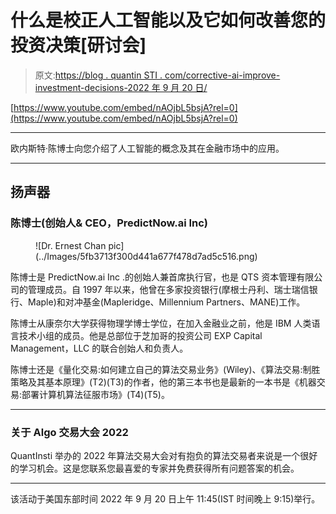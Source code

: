 # 什么是校正人工智能以及它如何改善您的投资决策[研讨会]

> 原文:[https://blog . quantin STI . com/corrective-ai-improve-investment-decisions-2022 年 9 月 20 日/](https://blog.quantinsti.com/corrective-ai-improve-investment-decisions-20-september-2022/)

[https://www.youtube.com/embed/nAOjbL5bsjA?rel=0](https://www.youtube.com/embed/nAOjbL5bsjA?rel=0)

* * *

欧内斯特·陈博士向您介绍了人工智能的概念及其在金融市场中的应用。

* * *

## 扬声器

### ****陈博士(创始人& CEO，PredictNow.ai Inc)****

<figure class="kg-card kg-image-card">![Dr. Ernest Chan pic](../Images/5fb3713f300d441a677f478d7ad5c516.png)</figure>

陈博士是 PredictNow.ai Inc .的创始人兼首席执行官，也是 QTS 资本管理有限公司的管理成员。自 1997 年以来，他曾在多家投资银行(摩根士丹利、瑞士瑞信银行、Maple)和对冲基金(Mapleridge、Millennium Partners、MANE)工作。

陈博士从康奈尔大学获得物理学博士学位，在加入金融业之前，他是 IBM 人类语言技术小组的成员。他是总部位于芝加哥的投资公司 EXP Capital Management，LLC 的联合创始人和负责人。

陈博士还是《量化交易:如何建立自己的算法交易业务》(Wiley)、《算法交易:制胜策略及其基本原理》(T2)(T3)的作者，他的第三本书也是最新的一本书是《机器交易:部署计算机算法征服市场》(T4)(T5)。

* * *

### 关于 Algo 交易大会 2022

QuantInsti 举办的 2022 年算法交易大会对有抱负的算法交易者来说是一个很好的学习机会。这是您联系您最喜爱的专家并免费获得所有问题答案的机会。

* * *

该活动于美国东部时间 2022 年 9 月 20 日上午 11:45(IST 时间晚上 9:15)举行。